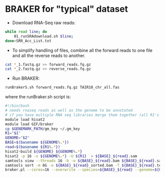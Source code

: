 # BRAKER for "typical" dataset

- Download RNA-Seq raw reads:
```bash
while read line; do
	01_runSRAdownload.sh $line;
done<SRR_Acc_List.txt
```

- To simplify handling of files, combine all the forward reads to one file and all the reverse reads to another.
```bash
cat *_1.fastq.gz >> forward_reads.fq.gz
cat *_2.fastq.gz >> reverse_reads.fq.gz
```

- Run BRAKER:
```bash
runBrakerS.sh forward_reads.fq.gz TAIR10_chr_all.fas
```

where the runBraker.sh script is:

```bash
#!/bin/bash
# needs rnaseq reads as well as the genome to be annotated
# if you have multiple RNA seq libraries merge them together (all R1's and all R2's seperately)
module load hisat2
module load GIF/braker
cp $GENEMARK_PATH/gm_key ~/.gm_key
R1="$1"
GENOME="$2"
BASE=$(basename ${GENOME%.*})
read=$(basename ${R1%.*})
hisat2-build ${GENOME} ${GENOME%.*}
hisat2 -p 16 -x ${GENOME%.*} -U ${R1}  > ${BASE}_${read}.sam
samtools view --threads 16 -b -o ${BASE}_${read}.bam ${BASE}_${read}.sam
samtools sort -m 8G -o ${BASE}_${read}_sorted.bam -T ${BASE}_${read}.temp --threads 16 ${BASE}_${read}.bam
braker.pl --cores=16 --overwrite --species=${BASE}_${read} --genome=${GENOME} --bam=${BASE}_${read}_sorted.bam --gff3
```


